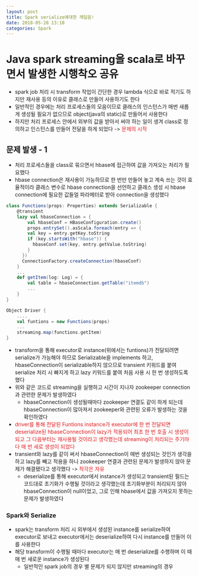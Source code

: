 ```yaml
---
layout: post
title: Spark serialize에대한 깨달음!
date: 2018-05-28 13:10
categories: Spark
---
```


# Java spark streaming을 scala로 바꾸면서 발생한 시행착오 공유

* spark job 처리 시 transform 작업이 간단한 경우 lambda 식으로 바로 적기도 하지만 재사용 등의 이유로 클래스로 만들어 사용하기도 한다
* 일반적인 경우에는 처리 프로세스들의 모음이므로 클래스의 인스턴스가 매번 새롭게 생성될 필요가 없으므로 object(java의 static)로 만들어서 사용한다
* 하지만 처리 프로세스 안에서 외부의 값을 받아서 써야 하는 일이 생겨 class로 정의하고 인스턴스를 만들어 전달을 하게 되었다 -> <span style="color:#e11d21">문제의 시작</span>

## 문제 발생 - 1

* 처리 프로세스들을 class로 묶으면서 hbase에 접근하여 값을 가져오는 처리가 필요했다
* hbase connection은 재사용이 가능하므로 한 번만 만들어 놓고 계속 쓰는 것이 효율적이라 클래스 변수로 hbase connection을 선언하고 클래스 생성 시 hbase connection에 필요한 값들얼 파라메터로 받아 connection을 생성했다

``` scala
class Functions(props: Properties) extends Serializable {
    @transient
    lazy val hbaseConnection = {
        val hbaseConf = HBaseConfiguration.create()
        props.entrySet().asScala.foreach(entry => {
        val key = entry.getKey.toString
        if (key.startsWith("hbase")) {
          hbaseConf.set(key, entry.getValue.toString)
        }
      })
      ConnectionFactory.createConnection(hbaseConf)
    }
    ...
    def getItem(log: Log) = {
        val table = hbaseConnection.getTable("itemdb")
        ...
    }
}

```

``` scala
Object Driver {
    ....
    val funtions = new Functions(props)
    ...
    streaming.map(functions.getItem)
}

```

* transform을 통해 executor로 instance(위에서는 funtions)가 전달되려면 serialize가 가능해야 하므로 Serializable을 implements 하고, hbaseConnection이 serializable하지 않으므로 transient 키워드를 붙여 serialize 처리 시 빠지게 하고 lazy 키워드를 붙여 처음 사용 시 한 번 생성하도록 했다
* 위와 같은 코드로 streaming을 실행하고 시간이 지나자 zookeeper connection과 관련한 문제가 발생하였다
    * hbaseConnection이 생성될때마다 zookeeper 연결도 같이 하게 되는데 hbaseConnection이 많아져서 zookeeper와 관련된 오류가 발생하는 것을 확인하였다
* <span style="color:#e11d21">driver를 통해 전달된 Funtions instance가 executor에 한 번 전달되면 deserialize된 hbaseConnection이 lazy가 적용되어 최초 한 번 호출 시 생성이 되고 그 다음부터는 재사용될 것이라고 생각했는데 streaming이 처리되는 주기마다 매 번 새로 생성이 되었다</span>
* transient와 lazy를 같이 써서 hbaseConnection이 매번 생성되는 것인가 생각을 하고 lazy를 빼고 적용을 하니 zookeeper 연결과 관련된 문제가 발생하지 않아 문제가 해결됐다고 생각했다 -> <span style="color:#e11d21">착각은 자유</span>
    * deserialize를 통해 executor에서 instance가 생성되고 transient된 필드는 코드대로 초기화가 수행될 것이라고 생각했는데 초기화부분이 처리되지 않아 hbaseConnection이 null이었고, 그로 인해 hbase에서 값을 가져오지 못하는 문제가 발생하였다

### Spark와 Serialize

* spark는 transform 처리 시 외부에서 생성된 instance를 serialize하여 executor로 보내고 executor에서는 deserialize하여 다시 instance를 만들어 이를 사용한다
* 해당 transform이 수행될 때마다 executor는 매 번 deserialize를 수행하며 이 때 매 번 새로운 instance가 생성된다
    * 일반적인 spark job의 경우 별 문제가 되지 않지만 streaming의 경우